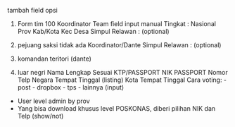tambah field opsi

1. Form tim 100
   Koordinator Team
   field input manual
   Tingkat :
   Nasional
   Prov
   Kab/Kota
   Kec
   Desa
   Simpul Relawan : (optional)

2. pejuang saksi
   tidak ada Koordinator/Dante
   Simpul Relawan : (optional)

3. komandan teritori (dante)

4. luar negri
   Nama Lengkap Sesuai KTP/PASSPORT
   NIK
   PASSPORT
   Nomor Telp
   Negara Tempat Tinggal (listing)
   Kota Tempat Tinggal
   Cara voting: - post - dropbox - tps - lainnya (input)

-   User level admin by prov
-   Yang bisa download khusus level POSKONAS, diberi pilihan NIK dan Telp (show/not)
